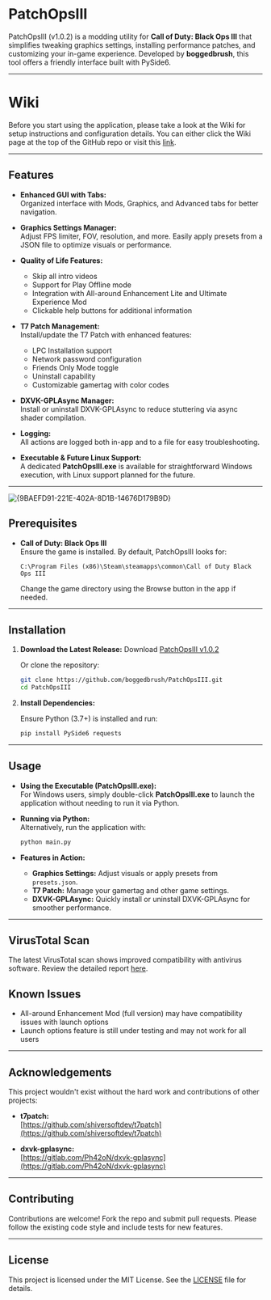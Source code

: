 # PatchOpsIII

PatchOpsIII (v1.0.2) is a modding utility for **Call of Duty: Black Ops III** that simplifies tweaking graphics settings, installing performance patches, and customizing your in-game experience. Developed by **boggedbrush**, this tool offers a friendly interface built with PySide6.

---
# Wiki

Before you start using the application, please take a look at the Wiki for setup instructions and configuration details. You can either click the Wiki page at the top of the GitHub repo or visit this [link](https://github.com/boggedbrush/PatchOpsIII/wiki).

---

## Features

- **Enhanced GUI with Tabs:**  
  Organized interface with Mods, Graphics, and Advanced tabs for better navigation.

- **Graphics Settings Manager:**  
  Adjust FPS limiter, FOV, resolution, and more. Easily apply presets from a JSON file to optimize visuals or performance.

- **Quality of Life Features:**
  - Skip all intro videos
  - Support for Play Offline mode
  - Integration with All-around Enhancement Lite and Ultimate Experience Mod
  - Clickable help buttons for additional information

- **T7 Patch Management:**  
  Install/update the T7 Patch with enhanced features:
  - LPC Installation support
  - Network password configuration
  - Friends Only Mode toggle
  - Uninstall capability
  - Customizable gamertag with color codes

- **DXVK-GPLAsync Manager:**  
  Install or uninstall DXVK-GPLAsync to reduce stuttering via async shader compilation.

- **Logging:**  
  All actions are logged both in-app and to a file for easy troubleshooting.

- **Executable & Future Linux Support:**  
  A dedicated **PatchOpsIII.exe** is available for straightforward Windows execution, with Linux support planned for the future.

---

![{9BAEFD91-221E-402A-8D1B-14676D179B9D}](https://github.com/user-attachments/assets/857e3460-98b4-45c7-bc4e-cd1fcdfef9fb)

## Prerequisites

- **Call of Duty: Black Ops III**  
  Ensure the game is installed. By default, PatchOpsIII looks for:
  ```
  C:\Program Files (x86)\Steam\steamapps\common\Call of Duty Black Ops III
  ```
  Change the game directory using the Browse button in the app if needed.

---

## Installation

1. **Download the Latest Release:**
   Download [PatchOpsIII v1.0.2](https://github.com/boggedbrush/PatchOpsIII/releases/download/1.0.2/PatchOpsIII.exe)
   
   Or clone the repository:
   ```bash
   git clone https://github.com/boggedbrush/PatchOpsIII.git
   cd PatchOpsIII
   ```

2. **Install Dependencies:**

   Ensure Python (3.7+) is installed and run:

   ```bash
   pip install PySide6 requests
   ```

---

## Usage

- **Using the Executable (PatchOpsIII.exe):**  
  For Windows users, simply double-click **PatchOpsIII.exe** to launch the application without needing to run it via Python.

- **Running via Python:**  
  Alternatively, run the application with:

  ```bash
  python main.py
  ```

- **Features in Action:**  
  - **Graphics Settings:** Adjust visuals or apply presets from `presets.json`.
  - **T7 Patch:** Manage your gamertag and other game settings.
  - **DXVK-GPLAsync:** Quickly install or uninstall DXVK-GPLAsync for smoother performance.

---

## VirusTotal Scan

The latest VirusTotal scan shows improved compatibility with antivirus software. Review the detailed report [here](https://www.virustotal.com/gui/file/622afd122d4f8e539c90efb33aae0ee2a4fda9c999795200b1ea7d9d2e8b55e2/summary).

## Known Issues

- All-around Enhancement Mod (full version) may have compatibility issues with launch options
- Launch options feature is still under testing and may not work for all users

---

## Acknowledgements

This project wouldn't exist without the hard work and contributions of other projects:

- **t7patch:**  
  [https://github.com/shiversoftdev/t7patch](https://github.com/shiversoftdev/t7patch)

- **dxvk-gplasync:**  
  [https://gitlab.com/Ph42oN/dxvk-gplasync](https://gitlab.com/Ph42oN/dxvk-gplasync)

---

## Contributing

Contributions are welcome! Fork the repo and submit pull requests. Please follow the existing code style and include tests for new features.

---

## License

This project is licensed under the MIT License. See the [LICENSE](LICENSE) file for details.
